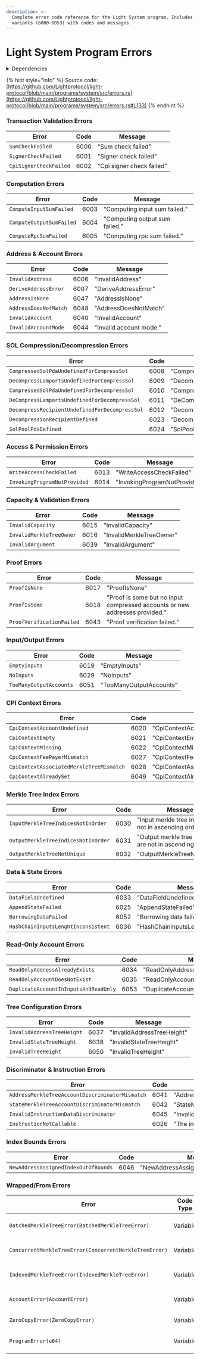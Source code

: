 ```yaml
---
description: >-
  Complete error code reference for the Light System program. Includes all error
  variants (6000-6053) with codes and messages.
---
```


# Light System Program Errors

<details>

<summary>Dependencies</summary>

```rust
use light_account_checks::error::AccountError;
use light_batched_merkle_tree::errors::BatchedMerkleTreeError;
use light_concurrent_merkle_tree::errors::ConcurrentMerkleTreeError;
use light_indexed_merkle_tree::errors::IndexedMerkleTreeError;
use light_zero_copy::errors::ZeroCopyError;
use pinocchio::program_error::ProgramError;
use thiserror::Error;
```

</details>

{% hint style="info" %}
Source code: [https://github.com/Lightprotocol/light-protocol/blob/main/programs/system/src/errors.rs](https://github.com/Lightprotocol/light-protocol/blob/main/programs/system/src/errors.rs#L133)
{% endhint %}

### Transaction Validation Errors

| Error                  | Code | Message                   |
| ---------------------- | ---- | ------------------------- |
| `SumCheckFailed`       | 6000 | "Sum check failed"        |
| `SignerCheckFailed`    | 6001 | "Signer check failed"     |
| `CpiSignerCheckFailed` | 6002 | "Cpi signer check failed" |

### Computation Errors

| Error                    | Code | Message                        |
| ------------------------ | ---- | ------------------------------ |
| `ComputeInputSumFailed`  | 6003 | "Computing input sum failed."  |
| `ComputeOutputSumFailed` | 6004 | "Computing output sum failed." |
| `ComputeRpcSumFailed`    | 6005 | "Computing rpc sum failed."    |

### Address & Account Errors

| Error                 | Code | Message                 |
| --------------------- | ---- | ----------------------- |
| `InvalidAddress`      | 6006 | "InvalidAddress"        |
| `DeriveAddressError`  | 6007 | "DeriveAddressError"    |
| `AddressIsNone`       | 6047 | "AddressIsNone"         |
| `AddressDoesNotMatch` | 6048 | "AddressDoesNotMatch"   |
| `InvalidAccount`      | 6040 | "InvalidAccount"        |
| `InvalidAccountMode`  | 6044 | "Invalid account mode." |

### SOL Compression/Decompression Errors

| Error                                          | Code | Message                                        |
| ---------------------------------------------- | ---- | ---------------------------------------------- |
| `CompressedSolPdaUndefinedForCompressSol`      | 6008 | "CompressedSolPdaUndefinedForCompressSol"      |
| `DecompressLamportsUndefinedForCompressSol`    | 6009 | "DecompressLamportsUndefinedForCompressSol"    |
| `CompressedSolPdaUndefinedForDecompressSol`    | 6010 | "CompressedSolPdaUndefinedForDecompressSol"    |
| `DeCompressLamportsUndefinedForDecompressSol`  | 6011 | "DeCompressLamportsUndefinedForDecompressSol"  |
| `DecompressRecipientUndefinedForDecompressSol` | 6012 | "DecompressRecipientUndefinedForDecompressSol" |
| `DecompressionRecipientDefined`                | 6023 | "DecompressionRecipientDefined"                |
| `SolPoolPdaDefined`                            | 6024 | "SolPoolPdaDefined"                            |

### Access & Permission Errors

| Error                        | Code | Message                      |
| ---------------------------- | ---- | ---------------------------- |
| `WriteAccessCheckFailed`     | 6013 | "WriteAccessCheckFailed"     |
| `InvokingProgramNotProvided` | 6014 | "InvokingProgramNotProvided" |

### Capacity & Validation Errors

| Error                    | Code | Message                  |
| ------------------------ | ---- | ------------------------ |
| `InvalidCapacity`        | 6015 | "InvalidCapacity"        |
| `InvalidMerkleTreeOwner` | 6016 | "InvalidMerkleTreeOwner" |
| `InvalidArgument`        | 6039 | "InvalidArgument"        |

### Proof Errors

| Error                     | Code | Message                                                                     |
| ------------------------- | ---- | --------------------------------------------------------------------------- |
| `ProofIsNone`             | 6017 | "ProofIsNone"                                                               |
| `ProofIsSome`             | 6018 | "Proof is some but no input compressed accounts or new addresses provided." |
| `ProofVerificationFailed` | 6043 | "Proof verification failed."                                                |

### Input/Output Errors

| Error                   | Code | Message                 |
| ----------------------- | ---- | ----------------------- |
| `EmptyInputs`           | 6019 | "EmptyInputs"           |
| `NoInputs`              | 6029 | "NoInputs"              |
| `TooManyOutputAccounts` | 6051 | "TooManyOutputAccounts" |

### CPI Context Errors

| Error                                    | Code | Message                                  |
| ---------------------------------------- | ---- | ---------------------------------------- |
| `CpiContextAccountUndefined`             | 6020 | "CpiContextAccountUndefined"             |
| `CpiContextEmpty`                        | 6021 | "CpiContextEmpty"                        |
| `CpiContextMissing`                      | 6022 | "CpiContextMissing"                      |
| `CpiContextFeePayerMismatch`             | 6027 | "CpiContextFeePayerMismatch"             |
| `CpiContextAssociatedMerkleTreeMismatch` | 6028 | "CpiContextAssociatedMerkleTreeMismatch" |
| `CpiContextAlreadySet`                   | 6049 | "CpiContextAlreadySet"                   |

### Merkle Tree Index Errors

| Error                               | Code | Message                                                  |
| ----------------------------------- | ---- | -------------------------------------------------------- |
| `InputMerkleTreeIndicesNotInOrder`  | 6030 | "Input merkle tree indices are not in ascending order."  |
| `OutputMerkleTreeIndicesNotInOrder` | 6031 | "Output merkle tree indices are not in ascending order." |
| `OutputMerkleTreeNotUnique`         | 6032 | "OutputMerkleTreeNotUnique"                              |

### Data & State Errors

| Error                               | Code | Message                             |
| ----------------------------------- | ---- | ----------------------------------- |
| `DataFieldUndefined`                | 6033 | "DataFieldUndefined"                |
| `AppendStateFailed`                 | 6025 | "AppendStateFailed"                 |
| `BorrowingDataFailed`               | 6052 | "Borrowing data failed"             |
| `HashChainInputsLenghtInconsistent` | 6036 | "HashChainInputsLenghtInconsistent" |

### Read-Only Account Errors

| Error                                 | Code | Message                               |
| ------------------------------------- | ---- | ------------------------------------- |
| `ReadOnlyAddressAlreadyExists`        | 6034 | "ReadOnlyAddressAlreadyExists"        |
| `ReadOnlyAccountDoesNotExist`         | 6035 | "ReadOnlyAccountDoesNotExist"         |
| `DuplicateAccountInInputsAndReadOnly` | 6053 | "DuplicateAccountInInputsAndReadOnly" |

### Tree Configuration Errors

| Error                      | Code | Message                    |
| -------------------------- | ---- | -------------------------- |
| `InvalidAddressTreeHeight` | 6037 | "InvalidAddressTreeHeight" |
| `InvalidStateTreeHeight`   | 6038 | "InvalidStateTreeHeight"   |
| `InvalidTreeHeight`        | 6050 | "InvalidTreeHeight"        |

### Discriminator & Instruction Errors

| Error                                           | Code | Message                                         |
| ----------------------------------------------- | ---- | ----------------------------------------------- |
| `AddressMerkleTreeAccountDiscriminatorMismatch` | 6041 | "AddressMerkleTreeAccountDiscriminatorMismatch" |
| `StateMerkleTreeAccountDiscriminatorMismatch`   | 6042 | "StateMerkleTreeAccountDiscriminatorMismatch"   |
| `InvalidInstructionDataDiscriminator`           | 6045 | "InvalidInstructionDataDiscriminator"           |
| `InstructionNotCallable`                        | 6026 | "The instruction is not callable"               |

### Index Bounds Errors

| Error                                | Code | Message                              |
| ------------------------------------ | ---- | ------------------------------------ |
| `NewAddressAssignedIndexOutOfBounds` | 6046 | "NewAddressAssignedIndexOutOfBounds" |

### Wrapped/From Errors

| Error                                                  | Code Type | Message                            |
| ------------------------------------------------------ | --------- | ---------------------------------- |
| `BatchedMerkleTreeError(BatchedMerkleTreeError)`       | Variable  | "Batched Merkle tree error {0}"    |
| `ConcurrentMerkleTreeError(ConcurrentMerkleTreeError)` | Variable  | "Concurrent Merkle tree error {0}" |
| `IndexedMerkleTreeError(IndexedMerkleTreeError)`       | Variable  | "Indexed Merkle tree error {0}"    |
| `AccountError(AccountError)`                           | Variable  | "Account checks error {0}"         |
| `ZeroCopyError(ZeroCopyError)`                         | Variable  | "Zero copy error {0}"              |
| `ProgramError(u64)`                                    | Variable  | "Program error code: {0}"          |
